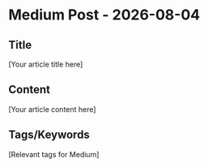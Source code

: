 # Medium Post - 2026-08-04

## Title
[Your article title here]

## Content
[Your article content here]

## Tags/Keywords
[Relevant tags for Medium]
